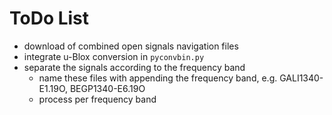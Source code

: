 # ToDo List

- download of combined open signals navigation files
- integrate u-Blox conversion in `pyconvbin.py`
- separate the signals according to the frequency band
    + name these files with appending the frequency band, e.g. GALI1340-E1.19O, BEGP1340-E6.19O
    + process per frequency band

